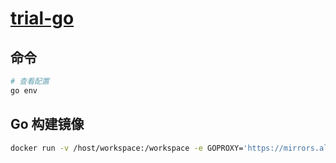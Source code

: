 # [trial-go](https://github.com/chaosannals/trial-go)

## 命令

```bash
# 查看配置
go env
```

## Go 构建镜像

```sh
docker run -v /host/workspace:/workspace -e GOPROXY='https://mirrors.aliyun.com/goproxy/' -e GO111MODULE=on --name gomake gomake
```
